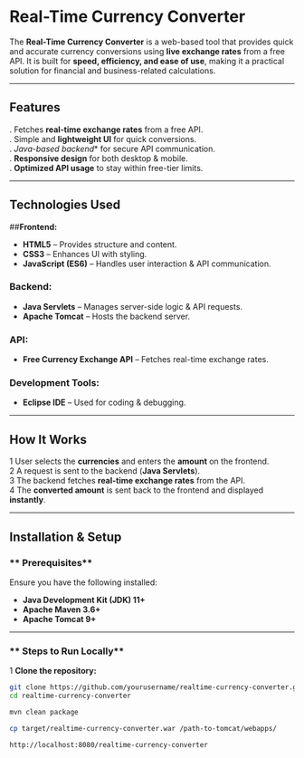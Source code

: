 #  Real-Time Currency Converter

The **Real-Time Currency Converter** is a web-based tool that provides quick and accurate currency conversions using **live exchange rates** from a free API. It is built for **speed, efficiency, and ease of use**, making it a practical solution for financial and business-related calculations.

---

##  Features

. Fetches **real-time exchange rates** from a free API.  
. Simple and **lightweight UI** for quick conversions.  
. *Java-based backend** for secure API communication.  
. **Responsive design** for both desktop & mobile.  
. **Optimized API usage** to stay within free-tier limits.  

---

## **Technologies Used**

 ##**Frontend:**
- **HTML5** – Provides structure and content.
- **CSS3** – Enhances UI with styling.
- **JavaScript (ES6)** – Handles user interaction & API communication.

### **Backend:**
- **Java Servlets** – Manages server-side logic & API requests.
- **Apache Tomcat** – Hosts the backend server.

### **API:**
- **Free Currency Exchange API** – Fetches real-time exchange rates.

### **Development Tools:**
- **Eclipse IDE** – Used for coding & debugging.

---

##  How It Works

1 User selects the **currencies** and enters the **amount** on the frontend.  
2️ A request is sent to the backend (**Java Servlets**).  
3️ The backend fetches **real-time exchange rates** from the API.  
4️ The **converted amount** is sent back to the frontend and displayed **instantly**.  

---

##  Installation & Setup

### ** Prerequisites**
Ensure you have the following installed:

- **Java Development Kit (JDK) 11+**
- **Apache Maven 3.6+**
- **Apache Tomcat 9+**

---

### ** Steps to Run Locally**

1️ **Clone the repository:**
```sh
git clone https://github.com/yourusername/realtime-currency-converter.git
cd realtime-currency-converter

mvn clean package

cp target/realtime-currency-converter.war /path-to-tomcat/webapps/

http://localhost:8080/realtime-currency-converter
